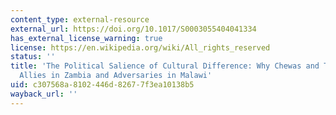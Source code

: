 ```yaml
---
content_type: external-resource
external_url: https://doi.org/10.1017/S0003055404041334
has_external_license_warning: true
license: https://en.wikipedia.org/wiki/All_rights_reserved
status: ''
title: 'The Political Salience of Cultural Difference: Why Chewas and Tumbukas Are
  Allies in Zambia and Adversaries in Malawi'
uid: c307568a-8102-446d-8267-7f3ea10138b5
wayback_url: ''
---
```

